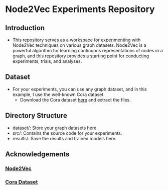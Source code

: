 # Node2Vec Experiments Repository

## Introduction

- This repository serves as a workspace for experimenting with Node2Vec techniques on various graph datasets. Node2Vec is a powerful algorithm for learning continuous representations of nodes in a graph, and this repository provides a
  starting point for conducting experiments, trials, and analyses.

## Dataset

- For your experiments, you can use any graph dataset, and in this example, I use the well-known Cora dataset.
  - Download the Cora dataset [here](https://linqs-data.soe.ucsc.edu/public/lbc/cora.tgz) and extract the files.

## Directory Structure

- dataset/: Store your graph datasets here.
- src/: Contains the source code for your experiments.
- results/: Save the results and trained models here.

## Acknowledgements

### [Node2Vec](https://github.com/aditya-grover/node2vec)

### [Cora Dataset](https://linqs-data.soe.ucsc.edu/public/lbc/cora.tgz)
